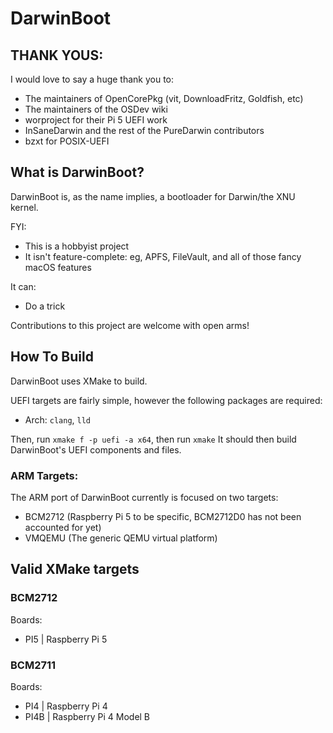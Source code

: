 # DarwinBoot

## THANK YOUS:

I would love to say a huge thank you to:
- The maintainers of OpenCorePkg (vit, DownloadFritz, Goldfish, etc)
- The maintainers of the OSDev wiki
- worproject for their Pi 5 UEFI work
- InSaneDarwin and the rest of the PureDarwin contributors
- bzxt for POSIX-UEFI

## What is DarwinBoot?
DarwinBoot is, as the name implies, a bootloader for Darwin/the XNU kernel.

FYI:
- This is a hobbyist project
- It isn't feature-complete: eg, APFS, FileVault, and all of those fancy macOS features

It can:
- Do a trick

Contributions to this project are welcome with open arms!

## How To Build

DarwinBoot uses XMake to build.

UEFI targets are fairly simple, however the following packages are required:
- Arch: `clang`, `lld`

Then, run `xmake f -p uefi -a x64`, then run `xmake`
It should then build DarwinBoot's UEFI components and files.

### ARM Targets:

The ARM port of DarwinBoot currently is focused on two targets:
- BCM2712 (Raspberry Pi 5 to be specific, BCM2712D0 has not been accounted for yet)
- VMQEMU (The generic QEMU virtual platform)

## Valid XMake targets

### BCM2712

Boards:
- PI5 | Raspberry Pi 5

### BCM2711

Boards:
- PI4 | Raspberry Pi 4
- PI4B | Raspberry Pi 4 Model B


